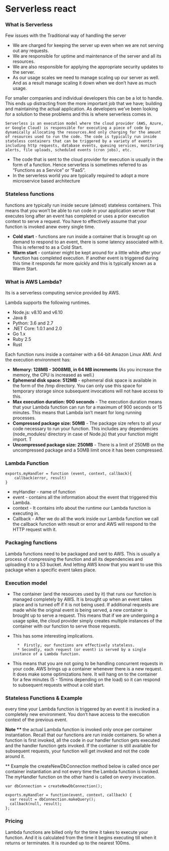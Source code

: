 # Serverless react

### What is Serverless

Few issues with the Traditional way of handling the server

* We are charged for keeping the server up even when we are not serving out any requests.
* We are responsible for uptime and maintenance of the server and all its resources.
* We are also responsible for applying the appropriate security updates to the server.
* As our usage scales we need to manage scaling up our server as well. And as a result manage scaling it down when we don’t have as much usage.

For smaller companies and individual developers this can be a lot to handle. This ends up distracting from the more important job that we have; building and maintaining the actual application. As developers we’ve been looking for a solution to these problems and this is where serverless comes in.

```
Serverless is an execution model where the cloud provider (AWS, Azure, or Google Cloud) is responsible for executing a piece of code by dynamically allocating the resources.And only charging for the amount of resources used to run the code. The code is typically run inside stateless containers that can be triggered by a variety of events including http requests, database events, queuing services, monitoring alerts, file uploads, scheduled events (cron jobs), etc. 
```

* The code that is sent to the cloud provider for execution is usually in the form of a function. Hence serverless is sometimes referred to as “Functions as a Service” or “FaaS”. 
* In the serverless world you are typically required to adopt a more microservice based architecture

### Stateless functions
functions are typically run inside secure (almost) stateless containers. This means that you won’t be able to run code in your application server that executes long after an event has completed or uses a prior execution context to serve a request. You have to effectively assume that your function is invoked anew every single time.

* <b>Cold start</b> - functions are run inside a container that is brought up on demand to respond to an event, there is some latency associated with it. This is referred to as a Cold Start. 
* <b>Warm start</b> - container might be kept around for a little while after your function has completed execution. If another event is triggered during this time it responds far more quickly and this is typically known as a Warm Start.

### What is AWS Lambda?
Its is a serverless computing service provided by AWS. 

Lambda supports the following runtimes.

* Node.js: v8.10 and v6.10
* Java 8
* Python: 3.6 and 2.7
* .NET Core: 1.0.1 and 2.0
* Go 1.x
* Ruby 2.5
* Rust

Each function runs inside a container with a 64-bit Amazon Linux AMI. And the execution environment has:

* <b>Memory: 128MB - 3008MB, in 64 MB increments</b> (As you increase the memory, the CPU is increased as well.)
* <b>Ephemeral disk space: 512MB</b>  - ephemeral disk space is available in the form of the /tmp directory. You can only use this space for temporary storage since subsequent invocations will not have access to this. 
* <b>Max execution duration: 900 seconds</b>  - The execution duration means that your Lambda function can run for a maximum of 900 seconds or 15 minutes. This means that Lambda isn’t meant for long running processes.
* <b>Compressed package size: 50MB</b>  - The package size refers to all your code necessary to run your function. This includes any dependencies (node_modules/ directory in case of Node.js) that your function might import. T
* <b>Uncompressed package size: 250MB</b> - There is a limit of 250MB on the uncompressed package and a 50MB limit once it has been compressed. 

### Lambda Function

```
exports.myHandler = function (event, context, callback){
    callback(error, result)
}
```

* myHandler - name of function
* event - contains all the information about the event that triggered this Lambda.
* context - It contains info about the runtime our Lambda function is executing in. 
* Callback - After we do all the work inside our Lambda function we call the callback function with result or error and AWS will respond to the HTTP request with it.

### Packaging functions
Lambda functions need to be packaged and sent to AWS. This is usually a process of compressing the function and all its dependencies and uploading it to a S3 bucket. And letting AWS know that you want to use this package when a specific event takes place. 

### Execution model
* The container (and the resources used by it) that runs our function is managed completely by AWS. It is brought up when an event takes place and is turned off if it is not being used. If additional requests are made while the original event is being served, a new container is brought up to serve a request. This means that if we are undergoing a usage spike, the cloud provider simply creates multiple instances of the container with our function to serve those requests.

* This has some interesting implications.

        *  Firstly, our functions are effectively stateless. 
        * Secondly, each request (or event) is served by a single instance of a Lambda function. 

* This means that you are not going to be handling concurrent requests in your code. AWS brings up a container whenever there is a new request. It does make some optimizations here. It will hang on to the container for a few minutes (5 - 15mins depending on the load) so it can respond to subsequent requests without a cold start.

### Stateless Functions & Example 
every time your Lambda function is triggered by an event it is invoked in a completely new environment. You don’t have access to the execution context of the previous event.

<b>Note ** </b> the actual Lambda function is invoked only once per container instantiation. Recall that our functions are run inside containers. So when a function is first invoked, all the code in our handler function gets executed and the handler function gets invoked. If the container is still available for subsequent requests, your function will get invoked and not the code around it.


** Example 
the createNewDbConnection method below is called once per container instantiation and not every time the Lambda function is invoked. The myHandler function on the other hand is called on every invocation.

```
var dbConnection = createNewDbConnection();

exports.myHandler = function(event, context, callback) {
  var result = dbConnection.makeQuery();
  callback(null, result);
};

```
### Pricing
Lambda functions are billed only for the time it takes to execute your function. And it is calculated from the time it begins executing till when it returns or terminates. It is rounded up to the nearest 100ms.
